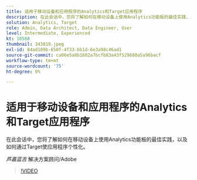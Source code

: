 ```yaml
---
title: 适用于移动设备和应用程序的Analytics和Target应用程序
description: 在此会话中，您将了解如何在移动设备上使用Analytics功能板的最佳实践，以及如何通过Target使应用程序个性化。
solution: Analytics, Target
role: Admin, Data Architect, Data Engineer, User
level: Intermediate, Experienced
kt: 10568
thumbnail: 343819.jpeg
exl-id: 84ad109b-650f-4f33-bb1d-6e3a98c46ad1
source-git-commit: ca06e5a8b1602a7bcfb83a43f529680a5a96bacf
workflow-type: tm+mt
source-wordcount: '75'
ht-degree: 0%

---
```


# 适用于移动设备和应用程序的Analytics和Target应用程序

在此会话中，您将了解如何在移动设备上使用Analytics功能板的最佳实践，以及如何通过Target使应用程序个性化。

*芦嘉蓝吉* 解决方案顾问/Adobe

>[!VIDEO](https://video.tv.adobe.com/v/343819/?quality=12&learn=on)
